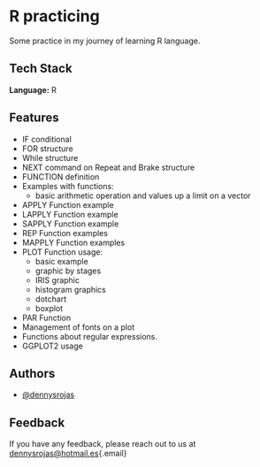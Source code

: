 # R practicing

Some practice in my journey of learning R language.

## Tech Stack

**Language:** R

## Features

-   IF conditional
-   FOR structure
-   While structure
-   NEXT command on Repeat and Brake structure
-   FUNCTION definition
-   Examples with functions:
    -   basic arithmetic operation and values up a limit on a vector
-   APPLY Function example
-   LAPPLY Function example
-   SAPPLY Function example
-   REP Function examples
-   MAPPLY Function examples
-   PLOT Function usage:
    -   basic example
    -   graphic by stages
    -   IRIS graphic
    -   histogram graphics
    -   dotchart
    -   boxplot
-   PAR Function
-   Management of fonts on a plot
-   Functions about regular expressions.
-   GGPLOT2 usage

## Authors

-   [\@dennysrojas](https://www.github.com/dennysrojas)

## Feedback

If you have any feedback, please reach out to us at [dennysrojas\@hotmail.es](mailto:dennysrojas@hotmail.es){.email}
